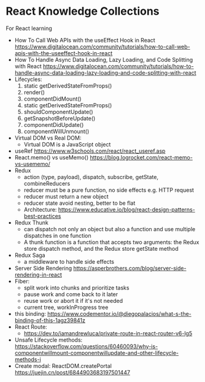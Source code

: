 # React Knowledge Collections
For React learning
- How To Call Web APIs with the useEffect Hook in React
  https://www.digitalocean.com/community/tutorials/how-to-call-web-apis-with-the-useeffect-hook-in-react
- How To Handle Async Data Loading, Lazy Loading, and Code Splitting with React
  https://www.digitalocean.com/community/tutorials/how-to-handle-async-data-loading-lazy-loading-and-code-splitting-with-react
- Lifecycles:
  1. static getDerivedStateFromProps()
  2. render()
  3. componentDidMount()
  4. static getDerivedStateFromProps()
  5. shouldComponentUpdate()
  6. getSnapshotBeforeUpdate()
  7. componentDidUpdate()
  8. componentWillUnmount()
- Virtual DOM vs Real DOM:
  - Virtual DOM is a JavaScript object
- useRef
  https://www.w3schools.com/react/react_useref.asp
- React.memo() vs useMemo()
  https://blog.logrocket.com/react-memo-vs-usememo/
- Redux
  - action (type, payload), dispatch, subscribe, getState, combineReducers
  - reducer must be a pure function, no side effects e.g. HTTP request
  - reducer must return a new object
  - reducer state avoid nesting, better to be flat
  - Architecture: https://www.educative.io/blog/react-design-patterns-best-practices
- Redux Thunk
  - can dispatch not only an object but also a function and use multiple dispatches in one function
  - A thunk function is a function that accepts two arguments: the Redux store dispatch method, and the Redux store getState method
- Redux Saga
  - a middleware to handle side effects
- Server Side Rendering
  https://asperbrothers.com/blog/server-side-rendering-in-react
- Fiber:
  - split work into chunks and prioritize tasks
  - pause work and come back to it later
  - reuse work or abort it if it's not needed
  - current tree, workInProgress tree
- this binding:
  https://www.codementor.io/@diegopalacios/what-s-the-binding-of-this-1agz39841z
- React Route:
  - https://dev.to/iamandrewluca/private-route-in-react-router-v6-lg5
- Unsafe Lifecycle methods:
  https://stackoverflow.com/questions/60460093/why-is-componentwillmount-componentwillupdate-and-other-lifecycle-methods-i
- Create modal:
  ReactDOM.createPortal
  https://juejin.cn/post/6844903683197501447